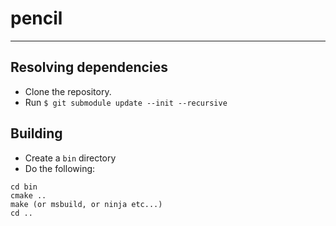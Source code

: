 # pencil

---

## Resolving dependencies
- Clone the repository.
- Run `$ git submodule update --init --recursive`

## Building
- Create a `bin` directory
- Do the following: 
```
cd bin
cmake ..
make (or msbuild, or ninja etc...)
cd ..
```
